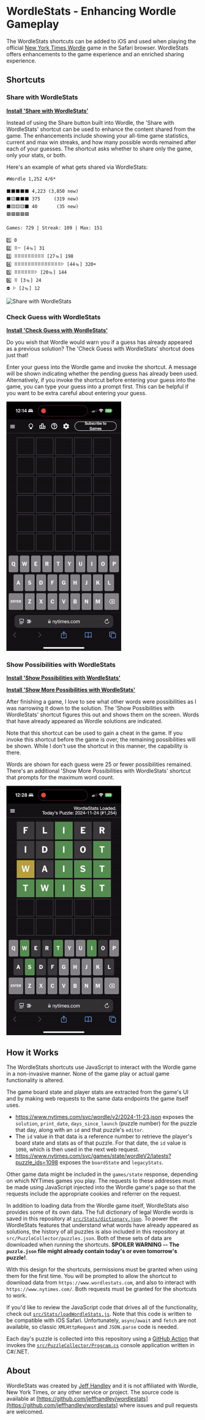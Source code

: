 # WordleStats - Enhancing Wordle Gameplay

The WordleStats shortcuts can be added to iOS and used when playing the official [New York Times Wordle](https://www.nytimes.com/games/wordle/index.html) game in the Safari browser. WordleStats offers enhancements to the game experience and an enriched sharing experience.

## Shortcuts

### Share with WordleStats

**[Install 'Share with WordleStats'](https://www.icloud.com/shortcuts/c167c1095aaa4fb1b2a620ad6a03c7e0)**

Instead of using the Share button built into Wordle, the 'Share with WordleStats' shortcut can be used to enhance the content shared from the game. The enhancements include showing your all-time game statistics, current and max win streaks, and how many possible words remained after each of your guesses. The shortcut asks whether to share only the game, only your stats, or both.

Here's an example of what gets shared via WordleStats:

```
#Wordle 1,252 4/6*

⬛⬛⬛⬛⬛ 4,223 (3,850 new)
⬛🟨⬛⬛⬛ 375     (319 new)
⬛🟨🟨🟨⬛ 40       (35 new)
🟩🟩🟩🟩🟩

Games: 729 | Streak: 109 | Max: 151

1️⃣ 0
2️⃣ ⠿⠒ [4﹪] 31
3️⃣ ⠿⠿⠿⠿⠿⠿⠿⠿⠿ [27﹪] 198
4️⃣ ⠿⠿⠿⠿⠿⠿⠿⠿⠿⠿⠿⠿⠿⠿⠗ [44﹪] 320+
5️⃣ ⠿⠿⠿⠿⠿⠿⠗ [20﹪] 144
6️⃣ ⠿ [3﹪] 24
⛔ ⠗ [2﹪] 12
```

![Share with WordleStats](/media/Share-with-WordleStats.gif)

### Check Guess with WordleStats

**[Install 'Check Guess with WordleStats'](https://www.icloud.com/shortcuts/811e0464e5924f85a887305767ca57c8)**

Do you wish that Wordle would warn you if a guess has already appeared as a previous solution? The 'Check Guess with WordleStats' shortcut does just that!

Enter your guess into the Wordle game and invoke the shortcut. A message will be shown indicating whether the pending guess has already been used. Alternatively, if you invoke the shortcut before entering your guess into the game, you can type your guess into a prompt first. This can be helpful if you want to be extra careful about entering your guess.

![Check Guess with WordleStats](/media/Check-Guess-with-WordleStats.gif)

### Show Possibilities with WordleStats

**[Install 'Show Possibilities with WordleStats'](https://www.icloud.com/shortcuts/ac3f479caeec4cbba9f9de866a9fefee)**

**[Install 'Show More Possibilities with WordleStats'](https://www.icloud.com/shortcuts/349c301d5fb949e5ad0d199211d9a364)**

After finishing a game, I love to see what other words were possibilities as I was narrowing it down to the solution. The 'Show Possibilities with WordleStats' shortcut figures this out and shows them on the screen. Words that have already appeared as Wordle solutions are indicated.

Note that this shortcut can be used to gain a cheat in the game. If you invoke this shortcut before the game is over, the remaining possibilities will be shown. While I don't use the shortcut in this manner, the capability is there.

Words are shown for each guess were 25 or fewer possibilities remained. There's an additional 'Show More Possibilities with WordleStats' shortcut that prompts for the maximum word count.

![Show Possibilities with WordleStats](/media/Show-Possibilities-with-WordleStats.gif)

## How it Works

The WordleStats shortcuts use JavaScript to interact with the Wordle game in a non-invasive manner. None of the game play or actual game functionality is altered.

The game board state and player stats are extracted from the game's UI and by making web requests to the same data endpoints the game itself uses.

* https://www.nytimes.com/svc/wordle/v2/2024-11-23.json exposes the `solution`, `print_date`, `days_since_launch` (puzzle number) for the puzzle that day, along with an `id` and that puzzle's `editor`.
* The `id` value in that data is a reference number to retrieve the player's board state and stats as of that puzzle. For that date, the `id` value is `1098`, which is then used in the next web request.
* https://www.nytimes.com/svc/games/state/wordleV2/latests?puzzle_ids=1098 exposes the `boardState` and `legacyStats`.

Other game data might be included in the `games/state` response, depending on which NYTimes games you play. The requests to these addresses must be made using JavaScript injected into the Wordle game's page so that the requests include the appropriate cookies and referrer on the request.

In addition to loading data from the Wordle game itself, WordleStats also provides some of its own data. The full dictionary of legal Wordle words is saved in this repository at [`src/Stats/dictionary.json`](https://github.com/jeffhandley/wordlestats/blob/main/src/Stats/dictionary.json). To power the WordleStats features that understand what words have already appeared as solutions, the history of all puzzles is also included in this repository at `src/PuzzleCollector/puzzles.json`. Both of these sets of data are downloaded when running the shortcuts. **SPOILER WARNING -- The `puzzle.json` file might already contain today's or even tomorrow's puzzle!**.

With this design for the shortcuts, permissions must be granted when using them for the first time. You will be prompted to allow the shortcut to download data from `https://www.wordlestats.com`, and also to interact with `https://www.nytimes.com/`. Both requests must be granted for the shortcuts to work.

If you'd like to review the JavaScript code that drives all of the functionality, check out [`src/Stats/loadWordleStats.js`](https://github.com/jeffhandley/wordlestats/blob/main/src/Stats/loadWordleStats.js). Note that this code is written to be compatible with iOS Safari. Unfortunately, `async`/`await` and `fetch` are not available, so classic `XMLHttpRequest` and `JSON.parse` code is needed.

Each day's puzzle is collected into this repository using a [GitHub Action](https://github.com/jeffhandley/wordlestats/blob/main/.github/workflows/puzzle-collector.yml) that invokes the [`src/PuzzleCollector/Program.cs`](/src/PuzzleCollector/Program.cs) console application written in C#/.NET.

## About

WordleStats was created by [Jeff Handley](https://jeffhandley.com) and it is not affiliated with Wordle, New York Times, or any other service or project. The source code is available at [https://github.com/jeffhandley/wordlestats](https://github.com/jeffhandley/wordlestats) where issues and pull requests are welcomed.
